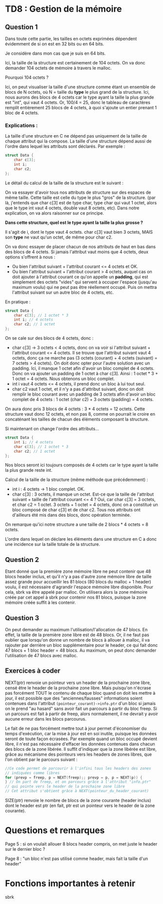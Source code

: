 # TD8 : Gestion de la mémoire

## Question 1

Dans toute cette partie, les tailles en octets exprimées dépendent 
évidemment de si on est en 32 bits ou en 64 bits.

Je considère dans mon cas que je suis en 64 bits.

Ici, la taille de la structure est certainement de 104 octets. On va donc demander 104 octets
de mémoire à travers le malloc.

Pourquoi 104 octets ?

Ici, on peut visualiser la taille d'une structure comme étant un ensemble de blocs de 
N octets, où N = taille du **type** le plus grand de la structure.
Ici, nous aurons des blocs de 4 octets car le type ayant la taille la plus grande est "int",
qui vaut 4 octets.
Or, 100/4 = 25, donc le tableau de caractères remplit entièrement 25 blocs de 4 octets,
à quoi s'ajoute un entier prenant 1 bloc de 4 octets.

### Explications :

La taille d'une structure en C ne dépend pas uniquement de la taille de chaque attribut qui
la compose. La taille d'une structure dépend aussi de l'ordre dans lequel les attributs
sont déclarés.
Par exemple :
```c
struct Data {
    char c[3];
    int i;
    char c2;
};
```
Le détail du calcul de la taille de la structure est le suivant :

On va essayer d'avoir tous nos attributs de structure sur des espaces de même taille.
Cette taille est celle du type le plus "gros" de la structure.
(par là, j'entends que char c[3] est de type char, type char qui vaut 1 octet, alors
que le type int vaut 4 octets, double vaut 8 octets, etc).
Dans notre explication, on va alors raisonner sur ce principe.

**Dans cette structure, quel est le type ayant la taille la plus grosse ?**

Il s'agit de i, dont le type vaut 4 octets.
char c[3] vaut bien 3 octets, MAIS son **type** ne vaut qu'un octet, de même pour char c2.

On va donc essayer de placer chacun de nos attributs de haut en bas dans des blocs de 4 octets.
Si jamais l'attribut vaut moins que 4 octets, deux options s'offrent à nous :

- Ou bien l'attribut suivant + l'attribut courant <= 4 octets et OK.
- Ou bien l'attribut suivant + l'attribut courant > 4 octets, auquel cas on doit ajouter
à l'attribut courant ce qu'on appelle un **padding**, qui est simplement des octets "vides"
qui servent à occuper l'espace (jusqu'au maximum voulu) qui ne peut pas être réellement 
occupé. Puis on mettra l'attribut suivant sur un autre bloc de 4 octets, etc.

En pratique :
```c
struct Data {
    char c[3]; // 1 octet * 3
    int i; // 4 octets
    char c2; // 1 octet
};
```

On se cale sur des blocs de 4 octets, donc :
- char c[3] -> 3 octets < 4 octets, donc on va voir si 
l'attribut suivant + l'attribut courant <= 4 octets. Il se trouve que l'attribut suivant vaut 4 octets,
donc ça ne marche pas (3 octets (courant) + 4 octets (suivant) = 7 octets > 4 octets). 
On doit donc opter pour l'autre solution avec un padding. Ici, il manque 1 octet afin 
d'avoir un bloc complet de 4 octets. Donc on va ajouter un padding de 1 octet à char c[3].
Ainsi : 1 octet * 3 + 1 octet = 4 octets. Nous obtenons un bloc complet.
- int i vaut 4 octets <= 4 octets, il prend donc un bloc à lui tout seul.
- char c2 vaut 1 octet, et il n'y a pas d'attribut suivant, donc on doit remplir le bloc courant avec 
un padding de 3 octets afin d'avoir un bloc complet de 4 octets : 
1 octet (char c2) + 3 octets (padding) = 4 octets.

On aura donc pris 3 blocs de 4 octets : 3 * 4 octets = 12 octets.
Cette structure vaut donc 12 octets, et non pas 8, comme on pourrait le croire en concaténant
les tailles de chacun des éléments composant la structure.


Si maintenant on change l'ordre des attributs...

```c
struct Data {
    int i; // 4 octets
    char c[3]; // 1 octet * 3
    char c2; // 1 octet
};
```

Nos blocs seront ici toujours composés de 4 octets car le type ayant la taille la plus 
grande reste int.

Calcul de la taille de la structure (même méthode que précédemment) :

- int i : 4 octets -> 1 bloc complet. OK.
- char c[3] : 3 octets, il manque un octet. Est-ce que la taille de 
l'attribut suivant + taille de l'attribut courant <= 4 ? Oui, car char c[3] = 3 octets,
et char c2 = 1 octet. 3 octets + 1 octet = 4 octets, donc on a constitué un bloc composé
de char c[3] et de char c2. Tous nos attributs ont d'ailleurs été mis dans des blocs, donc
opération terminée.

On remarque qu'ici notre structure a une taille de 2 blocs * 4 octets = 8 octets.

L'ordre dans lequel on déclare les éléments dans une structure en C a donc une incidence
sur la taille totale de la structure.

## Question 2

Etant donné que la première zone mémoire libre ne peut contenir que 48 blocs header inclus,
et qu'il n'y a pas d'autre zone mémoire libre de taille assez grande pour accueillir les
81 blocs (80 blocs du malloc + 1 header) voulu, il est nécessaire d'agrandir l'espace mémoire
libre disponible. Pour cela, sbrk va être appelé par malloc. On utilisera alors la zone
mémoire créée par cet appel à sbrk pour contenir nos 81 blocs, puisque la zone mémoire
créée suffit à les contenir.

## Question 3

On peut demander au maximum l'utilisation/l'allocation de 47 blocs.
En effet, la taille de la première zone libre est de 48 blocs. Or, il ne faut pas oublier
que lorsqu'on donne un nombre de blocs à allouer à malloc, il va rajouter par derrière
un bloc supplémentaire pour le header, ce qui fait donc 47 blocs + 1 bloc header = 48 blocs.
Au maximum, on peut donc demander l'utilisation de 47 blocs avec malloc.


## Exercices à coder

NEXT(ptr) renvoie un pointeur vers un header de la prochaine zone libre,
censé être le header de la prochaine zone libre. Mais puisqu'on n'écrase pas
forcément TOUT le contenu de chaque bloc quand on doit les mettre à jour,
il est possible que des "anciennes/fausses" informations soient contenues
dans l'attribut ```(pointeur_courant)->info.ptr``` d'un bloc si jamais on
le prend "au hasard" sans avoir fait un parcours à partir du bloc freep.
Si un parcours est fait à partir de freep, alors normalement, il ne devrait
y avoir aucune erreur dans les blocs parcourus.

Le fait de ne pas forcément mettre tout à jour permet d'économiser du temps
d'exécution, car la mise à jour est en soi inutile, puisque les données
seront de toute façon écrasées. Par exemple quand un bloc occupé devient 
libre, il n'est pas nécessaire d'effacer les données contenues dans chacun
des blocs de la zone libérée. Il suffit d'indiquer que la zone libérée
est libre, grâce au mécanisme des pointeurs vers les headers de zones libres,
que l'on obtient par le parcours suivant :

```c
//Ce code permet de parcourir à l'infini tous les headers des zones 
// indiquées comme libres
for (prevp = freep, p = NEXT(freep);; prevp = p, p = NEXT(p)) {
} // On part de freep, et on parcours grâce à l'attribut "info.ptr"
// qui pointe vers le header de la prochaine zone libre
// Cet attribut s'obtient grâce à NEXT(pointeur_du_header_courant)
```

SIZE(ptr) renvoie le nombre de blocs de la zone courante (header inclus) 
dont le header est ptr (en fait, ptr est un pointeur vers le header de la 
zone courante).


# Questions et remarques

Page 5 : si on voulait allouer 8 blocs header compris, 
on met juste le header sur le dernier bloc ?

Page 8 : "un bloc n'est pas utilisé comme header, mais fait la taille d'un header"


# Fonctions importantes à retenir

sbrk
